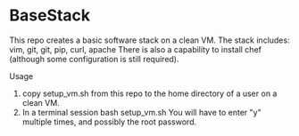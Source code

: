 # BaseStack
This repo creates a basic software stack on a clean VM. The stack
includes:
  vim, git, git, pip, curl, apache
There is also a capability to install chef (although some configuration
is still required).

Usage
1. copy setup_vm.sh from this repo to the home directory of a user on
a clean VM.
2.  In a terminal session
  bash setup_vm.sh
You will have to enter "y" multiple times, and possibly the root password.
